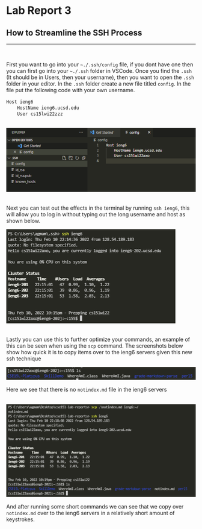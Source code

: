 # Lab Report 3
## How to Streamline the SSH Process
---
<br>

First you want to go into your  `~./.ssh/config` file, if you dont have one then
you can first go into your `~./.ssh` folder in VSCode. Once you find the `.ssh`
(It should be in Users, then your username), then you want to open the `.ssh`
folder in your editor. In the `.ssh` folder create a new file titled `config`.
In the file put the following code with your own username. 

```
Host ieng6
    HostName ieng6.ucsd.edu
    User cs15lwi22zzz
   
```

<img src="photos/lab3configSS.png" alt="VSCodeScreenshot" width=""/>
<br><br>

Next you can test out the effects in the terminal by running `ssh ieng6`, this 
will allow you to log in without typing out the long username and host as shown
below.

<img src="photos/lab3loginWithSSH.png" alt="VSCodeScreenshot" width=""/>
<br><br>

Lastly you can use this to further optimize your commands, an example of this 
can be seen when using the `scp` command. The screenshots below show how quick
it is to copy items over to the ieng6 servers given this new ssh technique

<img src="photos/lab3ieng6BeforeSCP.png" alt="VSCodeScreenshot" width=""/>
<br>

Here we see that there is no `notindex.md` file in the ieng6 servers

<br>
<img src="photos/lab3ieng6AfterSCP.png" alt="VSCodeScreenshot" width=""/>
<br>

And after running some short commands we can see that we copy over `notindex.md`
over to the ieng6 servers in a relatively short amount of keystrokes.